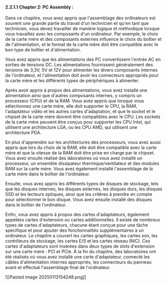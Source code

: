 #### 2.2.1.1 Chapter 2: PC Assembly :

Dans ce chapitre, vous avez appris que l'assemblage des ordinateurs est souvent une grande partie du travail d'un technicien et qu'en tant que technicien, vous devez travailler de manière logique et méthodique lorsque vous travaillez avec les composants d'un ordinateur.
Par exemple, le choix de la carte mère et des composants externes influence le choix du boîtier et de l'alimentation, et le format de la carte mère doit être compatible avec le bon type de boîtier et d'alimentation.

Vous avez appris que les alimentations des PC convertissent l'entrée AC en sorties de tensions DC. Les alimentations fournissent généralement des tensions de 3,3V, 5V et 12V pour alimenter les divers composants internes de l'ordinateur, et l'alimentation doit avoir les connecteurs appropriés pour la carte mère et les différents types de périphériques à alimenter.

Après avoir appris à propos des alimentations, vous avez installé une alimentation ainsi que d'autres composants internes, y compris un processeur (CPU) et de la RAM. Vous avez appris que lorsque vous sélectionnez une carte mère, elle doit supporter le CPU, la RAM, l'adaptateur vidéo et les autres cartes d'adaptation, et que le socket et le chipset de la carte mère doivent être compatibles avec le CPU. Les sockets de la carte mère peuvent être conçus pour supporter les CPU Intel, qui utilisent une architecture LGA, ou les CPU AMD, qui utilisent une architecture PGA.

En plus d'apprendre sur les architectures des processeurs, vous avez aussi appris que lors du choix de la RAM, elle doit être compatible avec la carte mère et que la vitesse de la RAM doit être prise en charge par le chipset. Vous avez ensuite réalisé des laboratoires où vous avez installé un processeur, un ensemble dissipateur thermique/ventilateur et des modules RAM sur la carte mère. Vous avez également installé l'assemblage de la carte mère dans le boîtier de l'ordinateur.

Ensuite, vous avez appris les différents types de disques de stockage, tels que les disques internes, les disques externes, les disques durs, les disques SSD et les lecteurs optiques, ainsi que les critères à prendre en compte pour sélectionner le bon disque. Vous avez ensuite installé des disques dans le boîtier de l'ordinateur.

Enfin, vous avez appris à propos des cartes d'adaptateurs, également appelées cartes d'extension ou cartes additionnelles. Il existe de nombreux types de cartes d'adaptateurs, chacune étant conçue pour une tâche spécifique et pour ajouter des fonctionnalités supplémentaires à un ordinateur. Le chapitre a couvert les cartes graphiques, les cartes son, les contrôleurs de stockage, les cartes E/S et les cartes réseau (NIC). Ces cartes d'adaptateurs sont insérées dans deux types de slots d'extension sur une carte mère : PCI et PCIe. À la fin du chapitre, des laboratoires ont été réalisés où vous avez installé une carte d'adaptateur, connecté les câbles d'alimentation internes appropriés, les connecteurs du panneau avant et effectué l'assemblage final de l'ordinateur.

![[Pasted image 20250113154248.png]]
